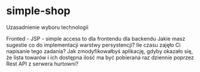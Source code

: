 # simple-shop

Uzasadnienie wyboru technologii

Fronted - JSP - simple access to 
dla frontendu
dla backendu
Jakie masz sugestie co do implementacji warstwy persystencji?
Ile czasu zajęło Ci napisanie tego zadania?
Jak zmodyfikowałbyś aplikację, gdyby okazało się, że lista towarów i ich dostępna ilość ma być pobierana raz dziennie poprzez Rest API
z serwera hurtowni?
